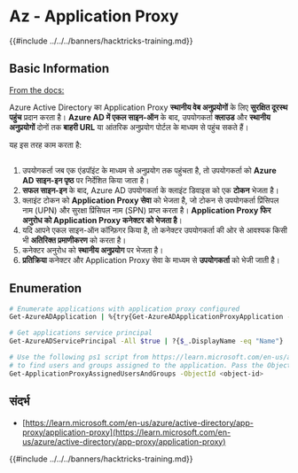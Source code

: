 # Az - Application Proxy

{{#include ../../../banners/hacktricks-training.md}}

## Basic Information

[From the docs:](https://learn.microsoft.com/en-us/entra/identity/app-proxy/application-proxy)

Azure Active Directory का Application Proxy **स्थानीय वेब अनुप्रयोगों** के लिए **सुरक्षित दूरस्थ पहुंच** प्रदान करता है। **Azure AD में एकल साइन-ऑन** के बाद, उपयोगकर्ता **क्लाउड** और **स्थानीय अनुप्रयोगों** दोनों तक **बाहरी URL** या आंतरिक अनुप्रयोग पोर्टल के माध्यम से पहुंच सकते हैं।

यह इस तरह काम करता है:

<figure><img src="../../../images/image (186).png" alt=""><figcaption></figcaption></figure>

1. उपयोगकर्ता जब एक एंडपॉइंट के माध्यम से अनुप्रयोग तक पहुंचता है, तो उपयोगकर्ता को **Azure AD साइन-इन पृष्ठ** पर निर्देशित किया जाता है।
2. **सफल साइन-इन** के बाद, Azure AD उपयोगकर्ता के क्लाइंट डिवाइस को एक **टोकन** भेजता है।
3. क्लाइंट टोकन को **Application Proxy सेवा** को भेजता है, जो टोकन से उपयोगकर्ता प्रिंसिपल नाम (UPN) और सुरक्षा प्रिंसिपल नाम (SPN) प्राप्त करता है। **Application Proxy फिर अनुरोध को Application Proxy कनेक्टर को भेजता है**।
4. यदि आपने एकल साइन-ऑन कॉन्फ़िगर किया है, तो कनेक्टर उपयोगकर्ता की ओर से आवश्यक किसी भी **अतिरिक्त प्रमाणीकरण** को करता है।
5. कनेक्टर अनुरोध को **स्थानीय अनुप्रयोग** पर भेजता है।
6. **प्रतिक्रिया** कनेक्टर और Application Proxy सेवा के माध्यम से **उपयोगकर्ता** को भेजी जाती है।

## Enumeration
```bash
# Enumerate applications with application proxy configured
Get-AzureADApplication | %{try{Get-AzureADApplicationProxyApplication -ObjectId $_.ObjectID;$_.DisplayName;$_.ObjectID}catch{}}

# Get applications service principal
Get-AzureADServicePrincipal -All $true | ?{$_.DisplayName -eq "Name"}

# Use the following ps1 script from https://learn.microsoft.com/en-us/azure/active-directory/app-proxy/scripts/powershell-display-users-group-of-app
# to find users and groups assigned to the application. Pass the ObjectID of the Service Principal to it
Get-ApplicationProxyAssignedUsersAndGroups -ObjectId <object-id>
```
## संदर्भ

- [https://learn.microsoft.com/en-us/azure/active-directory/app-proxy/application-proxy](https://learn.microsoft.com/en-us/azure/active-directory/app-proxy/application-proxy)

{{#include ../../../banners/hacktricks-training.md}}
